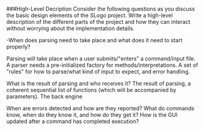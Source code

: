 

###High-Level Decription
Consider the following questions as you discuss the basic design elements of the SLogo project. 
Write a high-level description of the different parts of the project and 
how they can interact without worrying about the implementation details.

-When does parsing need to take place and what does it need to start properly?

Parsing will take place when a user submits/"enters" a command/input file.
A parser needs a pre-initialized factory for methods/interpretations. 
A set of "rules" for how to parse/what kind of input to expect, and error handling.

What is the result of parsing and who receives it?
The result of parsing, a coherent sequential list of functions (which will be accompanied by parameters).
The back engine 

When are errors detected and how are they reported?
What do commands know, when do they know it, and how do they get it?
How is the GUI updated after a command has completed execution?
